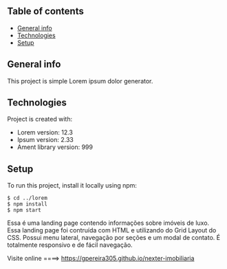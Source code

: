 ## Table of contents
* [General info](#general-info)
* [Technologies](#technologies)
* [Setup](#setup)

## General info
This project is simple Lorem ipsum dolor generator.
	
## Technologies
Project is created with:
* Lorem version: 12.3
* Ipsum version: 2.33
* Ament library version: 999
	
## Setup
To run this project, install it locally using npm:

```
$ cd ../lorem
$ npm install
$ npm start
```





Essa é uma landing page contendo informações sobre imóveis de luxo.
Essa landing page foi contruída com HTML e utilizando do Grid Layout do CSS. Possui menu lateral, navegação por seções e um modal de contato.
É totalmente responsivo e de fácil navegação.

Visite online ====>   https://gpereira305.github.io/nexter-imobiliaria
